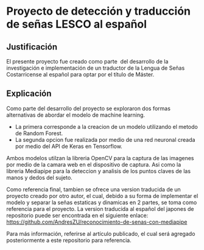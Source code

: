 # Proyecto de detección y traducción de señas LESCO al español

## Justificación

El presente proyecto fue creado como parte  del desarrollo de la investigación e implementación de un traductor de la Lengua de Señas Costarricense al español para optar por el título de Máster.

## Explicación

Como parte del desarrollo del proyecto se exploraron dos formas alternativas de abordar el modelo de machine learning.
* La primera corresponde a la creacion de un modelo utilizando el metodo de Random Forest.
* La segunda opcion fue realizada por medio de una red neuronal creada por medio del API de Keras en Tensorflow.

Ambos modelos utilzan la libreria OpenCV para la captura de las imagenes por medio de la camara web en el dispositivo de captura. Asi como la libreria Mediapipe para la deteccion y analisis de los puntos claves de las manos y dedos del sujeto.

Como referencia final, tambien se ofrece una version traducida de un proyecto creado por otro autor, el cual, debido a su forma de implementar el modelo y separar la señas estaticas y dinamicas en 2 partes, se toma como referencia para el proyecto. La version traducida al español del japones de repositorio puede ser encontrada en el siguiente enlace: https://github.com/AndresZU/reconocimiento-de-senas-con-mediapipe

Para más información, referirse al artículo publicado, el cual será agregado posteriormente a este repositorio para referencia.


